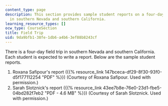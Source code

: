 ```yaml
---
content_type: page
description: This section provides sample student reports on a four-day field trip
  in southern Nevada and southern California.
learning_resource_types: []
ocw_type: CourseSection
title: Field Trip
uid: 9da9bfb1-38fe-1db6-a4b6-3ef88b8243cf
---
```


There is a four-day field trip in southern Nevada and southern California. Each student is expected to write a report. Below are the sample student reports.

1.  Roxana Safipour's report ({{% resource_link 147bceca-df29-8f30-93f0-d5f177112254 "PDF" %}}) (Courtesy of Roxana Safipour. Used with permission.)
2.  Sarah Slotznick's report ({{% resource_link 43ee7b8e-76e0-23d1-fbe5-04bd282f7eb2 "PDF - 4.6 MB" %}}) (Courtesy of Sarah Slotznick. Used with permission.)